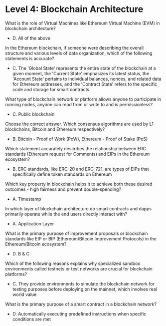 # Level 4: Blockchain Architecture

What is the role of Virtual Machines like Ethereum Virtual Machine (EVM) in blockchain architecture?
- D. All of the above

In the Ethereum blockchain, if someone were describing the overall structure and various levels of data organization, which of the following statements is accurate?
- C. The 'Global State' represents the entire state of the blockchain at a given moment, the 'Current State' emphasizes its latest status, the 'Account State' pertains to individual balances, nonces, and related data for Ethereum addresses, and the 'Contract State' refers to the specific code and storage for smart contracts

What type of blockchain network or platform allows anyone to participate in running nodes, anyone can read from or write to and is permissionless?
- C. Public blockchain

Choose the correct answer. Which consensus algorithms are used by L1 blockchains, Bitcoin and Ethereum respectively?
- B. Bitcoin - Proof of Work (PoW), Ethereum - Proof of Stake (PoS)

Which statement accurately describes the relationship between ERC standards (Ethereum request for Comments) and EIPs in the Ethereum ecosystem?
- B. ERC standards, like ERC-20 and ERC-721, are types of EIPs that specifically define token standards on Ethereum

Which key property in blockchain helps it to achieve both these desired outcomes - high fairness and prevent double-spending?
- A. Timestamp

In which layer of blockchain architecture do smart contracts and dapps primarily operate while the end users directly interact with?
- A. Application Layer

What is the primary purpose of improvement proposals or blockchain standards like EIP or BIP (Ethereum/Bitcoin Improvement Protocols) in the Ethereum/Bitcoin ecosystem?
- D. B & C

Which of the following reasons explains why specialized sandbox environments called testnets or test networks are crucial for blockchain platforms?
- C. They provide environments to simulate the blockchain network for testing purposes before deploying on the mainnet, which involves real world value

What is the primary purpose of a smart contract in a blockchain network?
- D. Automatically executing predefined instructions when specific conditions are met
